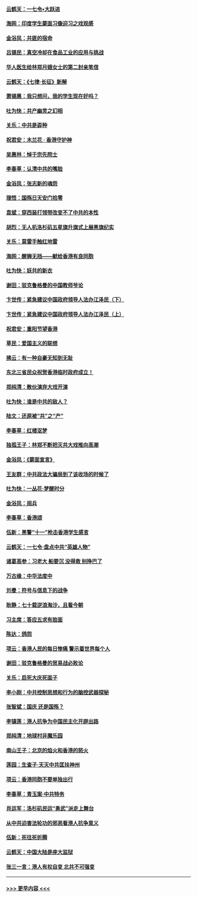 #### [云鹤天：一七令•大跃进](../pages/nsc993/n11590699.md?t=10152001) 
#### [海网：印度学生蒙面习像迎习之戏观感](../pages/nsc993/n11590675.md?t=10152001) 
#### [金浴凤：共匪的宿命](../pages/nsc993/n11586383.md?t=10152001) 
#### [吕锡民：真空冷却在食品工业的应用与挑战](../pages/nsc993/n11585819.md?t=10152001) 
#### [华人医生给林郑月娥女士的第二封亲笔信](../pages/nsc993/n11585124.md?t=10152001) 
#### [云鹤天：《七律·长征》新解](../pages/nsc993/n11584578.md?t=10152001) 
#### [萧锡惠：我只想问，我的学生现在好吗？](../pages/nsc993/n11583828.md?t=10152001) 
#### [吐为快：共产幽灵之幻相](../pages/nsc993/n11583224.md?t=10152001) 
#### [关乐：中共是孬种](../pages/nsc993/n11582099.md?t=10152001) 
#### [祝君安：木兰花 · 香港守护神](../pages/nsc993/n11581782.md?t=10152001) 
#### [吴惠林：悼于宗先院士](../pages/nsc993/n11580283.md?t=10152001) 
#### [李春草：认清中共的嘴脸](../pages/nsc993/n11579954.md?t=10152001) 
#### [金浴凤：张志新的魂怨](../pages/nsc993/n11579913.md?t=10152001) 
#### [理悟：国殇日天安门拾零](../pages/nsc993/n11579843.md?t=10152001) 
#### [袁斌：穿西装打领带改变不了中共的本性](../pages/nsc993/n11579814.md?t=10152001) 
#### [胡烈：无人机洛杉矶五星旗升旗式上展黑旗纪实](../pages/nsc993/n11579322.md?t=10152001) 
#### [关乐：莫雷手触红地雷](../pages/nsc993/n11577862.md?t=10152001) 
#### [海网：醒狮无挡——献给香港有良同胞](../pages/nsc993/n11577835.md?t=10152001) 
#### [吐为快：妖共的新衣](../pages/nsc993/n11577575.md?t=10152001) 
#### [谢田：驳克鲁格曼的中国教师爷论](../pages/nsc993/n11575034.md?t=10152001) 
#### [卞世传：紧急建议中国政府领导人法办江泽民（下）](../pages/nsc993/n11573390.md?t=10152001) 
#### [卞世传：紧急建议中国政府领导人法办江泽民（上）](../pages/nsc993/n11573208.md?t=10152001) 
#### [祝君安：重阳节望香港](../pages/nsc993/n11573190.md?t=10152001) 
#### [草民：爱国主义的联想](../pages/nsc993/n11572333.md?t=10152001) 
#### [拂云：有一种自豪无知到无耻](../pages/nsc993/n11572006.md?t=10152001) 
#### [东北三省民众祝贺香港临时政府成立！](../pages/nsc993/n11571215.md?t=10152001) 
#### [郑纯清：散伙演弃大戏开演](../pages/nsc993/n11570826.md?t=10152001) 
#### [吐为快：谁是中共的敌人？](../pages/nsc993/n11570817.md?t=10152001) 
#### [陆文：还原被“共”之“产”](../pages/nsc993/n11570798.md?t=10152001) 
#### [李春草：红楼沤梦](../pages/nsc993/n11569673.md?t=10152001) 
#### [独孤王子：林郑不断把灭共大戏推向高潮](../pages/nsc993/n11569381.md?t=10152001) 
#### [金浴凤：《蒙面宣言》](../pages/nsc993/n11569368.md?t=10152001) 
#### [王友群：中共政法大骗局到了该收场的时候了](../pages/nsc993/n11568940.md?t=10152001) 
#### [吐为快：一丛花‧梦醒时分](../pages/nsc993/n11567491.md?t=10152001) 
#### [金浴凤：阅兵](../pages/nsc993/n11567454.md?t=10152001) 
#### [李春草：香港颂](../pages/nsc993/n11567444.md?t=10152001) 
#### [伍新：黑警“十一”枪击香港学生感言](../pages/nsc993/n11567426.md?t=10152001) 
#### [云鹤天：一七令‧盘点中共“英雄人物”](../pages/nsc993/n11567091.md?t=10152001) 
#### [诸葛高参：习老大 船要沉 没得救 别挣巴了](../pages/nsc993/n11566976.md?t=10152001) 
#### [万古缘：中华法度中](../pages/nsc993/n11566726.md?t=10152001) 
#### [刘曼：符号与信息下的战争](../pages/nsc993/n11564655.md?t=10152001) 
#### [耿静：七十载逆浪淘沙，且看今朝](../pages/nsc993/n11564520.md?t=10152001) 
#### [习主席：答应五求有脸面](../pages/nsc993/n11563953.md?t=10152001) 
#### [陈达：鸽怨](../pages/nsc993/n11561879.md?t=10152001) 
#### [项云：香港人民的每日惨痛  警示着世界每个人](../pages/nsc993/n11559273.md?t=10152001) 
#### [谢田：驳克鲁格曼的贸易战必败论](../pages/nsc993/n11555840.md?t=10152001) 
#### [关乐：启死大庆死面子](../pages/nsc993/n11556823.md?t=10152001) 
#### [李小刚：中共控制思想和行为的脑控武器探秘](../pages/nsc993/n11556776.md?t=10152001) 
#### [张智斌：国庆  还是国殇？](../pages/nsc993/n11556617.md?t=10152001) 
#### [李镇莲：港人抗争为中国民主化开辟出路](../pages/nsc993/n11556570.md?t=10152001) 
#### [郑纯清：地球村非魔乐园](../pages/nsc993/n11555415.md?t=10152001) 
#### [南山王子：北京的焰火和香港的怒火](../pages/nsc993/n11555318.md?t=10152001) 
#### [莲园：生查子·天灭中共匡扶神州](../pages/nsc993/n11555302.md?t=10152001) 
#### [项云：香港同胞不要单独出行](../pages/nsc993/n11555276.md?t=10152001) 
#### [李春草：青玉案‧中共特务](../pages/nsc993/n11552356.md?t=10152001) 
#### [肖运军：洛杉矶民运“勇武”派走上舞台](../pages/nsc993/n11551595.md?t=10152001) 
#### [从中共迫害法轮功的邪恶看港人抗争意义](../pages/nsc993/n11540858.md?t=10152001) 
#### [伍新：死往死折腾](../pages/nsc993/n11550174.md?t=10152001) 
#### [云鹤天：中国大陆是座大监狱](../pages/nsc993/n11550155.md?t=10152001) 
#### [张三一言：港人有权自变 北共不可强变](../pages/nsc993/n11550132.md?t=10152001) 

----
#### [ >>> 更早内容 <<< ](../indexes/nsc993-earlier.md)
